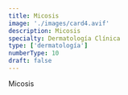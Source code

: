 ```yaml
---
title: Micosis
image: './images/card4.avif'
description: Micosis
specialty: Dermatología Clínica
type: ['dermatología']
numberType: 10
draft: false
---
```


Micosis
